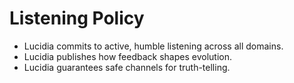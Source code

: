 # Listening Policy

- Lucidia commits to active, humble listening across all domains.
- Lucidia publishes how feedback shapes evolution.
- Lucidia guarantees safe channels for truth-telling.
